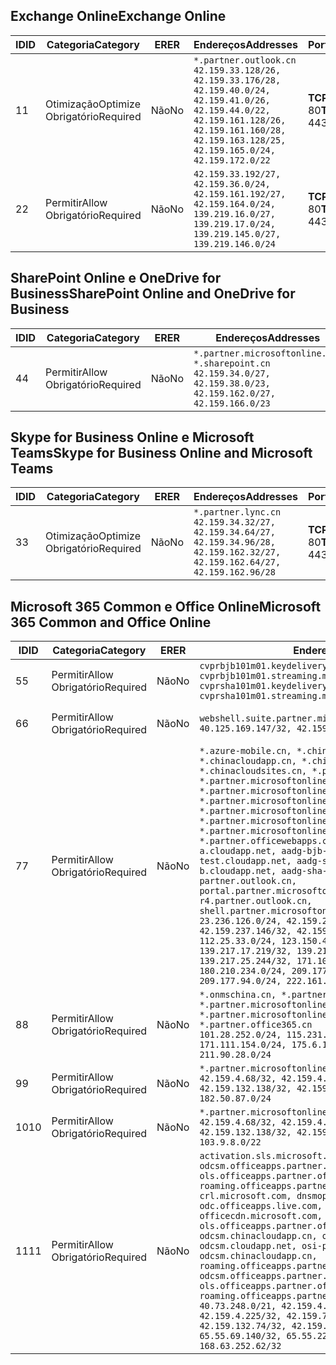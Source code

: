 <!--THIS FILE IS AUTOMATICALLY GENERATED. MANUAL CHANGES WILL BE OVERWRITTEN.-->
<!--Please contact the Office 365 Endpoints team with any questions.-->
<!--China endpoints version 2018073000-->
<!--File generated 2018-09-28 14:38:22.8626-->

## <a name="exchange-online"></a><span data-ttu-id="11ead-101">Exchange Online</span><span class="sxs-lookup"><span data-stu-id="11ead-101">Exchange Online</span></span>

<span data-ttu-id="11ead-102">ID</span><span class="sxs-lookup"><span data-stu-id="11ead-102">ID</span></span> | <span data-ttu-id="11ead-103">Categoria</span><span class="sxs-lookup"><span data-stu-id="11ead-103">Category</span></span> | <span data-ttu-id="11ead-104">ER</span><span class="sxs-lookup"><span data-stu-id="11ead-104">ER</span></span> | <span data-ttu-id="11ead-105">Endereços</span><span class="sxs-lookup"><span data-stu-id="11ead-105">Addresses</span></span> | <span data-ttu-id="11ead-106">Portas</span><span class="sxs-lookup"><span data-stu-id="11ead-106">Ports</span></span>
-- | -------------------- | -- | --------------------------------------------------------------------------------------------------------------------------------------------------------------------------------------------------------- | ----------------
<span data-ttu-id="11ead-107">1</span><span class="sxs-lookup"><span data-stu-id="11ead-107">1</span></span> | <span data-ttu-id="11ead-108">Otimização</span><span class="sxs-lookup"><span data-stu-id="11ead-108">Optimize</span></span><BR><span data-ttu-id="11ead-109">Obrigatório</span><span class="sxs-lookup"><span data-stu-id="11ead-109">Required</span></span> | <span data-ttu-id="11ead-110">Não</span><span class="sxs-lookup"><span data-stu-id="11ead-110">No</span></span> | `*.partner.outlook.cn`<BR>`42.159.33.128/26, 42.159.33.176/28, 42.159.40.0/24, 42.159.41.0/26, 42.159.44.0/22, 42.159.161.128/26, 42.159.161.160/28, 42.159.163.128/25, 42.159.165.0/24, 42.159.172.0/22` | <span data-ttu-id="11ead-111">**TCP:** 443, 80</span><span class="sxs-lookup"><span data-stu-id="11ead-111">**TCP:** 443, 80</span></span>
<span data-ttu-id="11ead-112">2</span><span class="sxs-lookup"><span data-stu-id="11ead-112">2</span></span> | <span data-ttu-id="11ead-113">Permitir</span><span class="sxs-lookup"><span data-stu-id="11ead-113">Allow</span></span><BR><span data-ttu-id="11ead-114">Obrigatório</span><span class="sxs-lookup"><span data-stu-id="11ead-114">Required</span></span> | <span data-ttu-id="11ead-115">Não</span><span class="sxs-lookup"><span data-stu-id="11ead-115">No</span></span> | `42.159.33.192/27, 42.159.36.0/24, 42.159.161.192/27, 42.159.164.0/24, 139.219.16.0/27, 139.219.17.0/24, 139.219.145.0/27, 139.219.146.0/24` | <span data-ttu-id="11ead-116">**TCP:** 443, 80</span><span class="sxs-lookup"><span data-stu-id="11ead-116">**TCP:** 443, 80</span></span>

## <a name="sharepoint-online-and-onedrive-for-business"></a><span data-ttu-id="11ead-117">SharePoint Online e OneDrive for Business</span><span class="sxs-lookup"><span data-stu-id="11ead-117">SharePoint Online and OneDrive for Business</span></span>

<span data-ttu-id="11ead-118">ID</span><span class="sxs-lookup"><span data-stu-id="11ead-118">ID</span></span> | <span data-ttu-id="11ead-119">Categoria</span><span class="sxs-lookup"><span data-stu-id="11ead-119">Category</span></span> | <span data-ttu-id="11ead-120">ER</span><span class="sxs-lookup"><span data-stu-id="11ead-120">ER</span></span> | <span data-ttu-id="11ead-121">Endereços</span><span class="sxs-lookup"><span data-stu-id="11ead-121">Addresses</span></span> | <span data-ttu-id="11ead-122">Portas</span><span class="sxs-lookup"><span data-stu-id="11ead-122">Ports</span></span>
-- | ----------------- | -- | --------------------------------------------------------------------------------------------------------------------- | ----------------
<span data-ttu-id="11ead-123">4</span><span class="sxs-lookup"><span data-stu-id="11ead-123">4</span></span> | <span data-ttu-id="11ead-124">Permitir</span><span class="sxs-lookup"><span data-stu-id="11ead-124">Allow</span></span><BR><span data-ttu-id="11ead-125">Obrigatório</span><span class="sxs-lookup"><span data-stu-id="11ead-125">Required</span></span> | <span data-ttu-id="11ead-126">Não</span><span class="sxs-lookup"><span data-stu-id="11ead-126">No</span></span> | `*.partner.microsoftonline.cn, *.sharepoint.cn`<BR>`42.159.34.0/27, 42.159.38.0/23, 42.159.162.0/27, 42.159.166.0/23` | <span data-ttu-id="11ead-127">**TCP:** 443, 80</span><span class="sxs-lookup"><span data-stu-id="11ead-127">**TCP:** 443, 80</span></span>

## <a name="skype-for-business-online-and-microsoft-teams"></a><span data-ttu-id="11ead-128">Skype for Business Online e Microsoft Teams</span><span class="sxs-lookup"><span data-stu-id="11ead-128">Skype for Business Online and Microsoft Teams</span></span>

<span data-ttu-id="11ead-129">ID</span><span class="sxs-lookup"><span data-stu-id="11ead-129">ID</span></span> | <span data-ttu-id="11ead-130">Categoria</span><span class="sxs-lookup"><span data-stu-id="11ead-130">Category</span></span> | <span data-ttu-id="11ead-131">ER</span><span class="sxs-lookup"><span data-stu-id="11ead-131">ER</span></span> | <span data-ttu-id="11ead-132">Endereços</span><span class="sxs-lookup"><span data-stu-id="11ead-132">Addresses</span></span> | <span data-ttu-id="11ead-133">Portas</span><span class="sxs-lookup"><span data-stu-id="11ead-133">Ports</span></span>
-- | -------------------- | -- | -------------------------------------------------------------------------------------------------------------------------------- | ----------------
<span data-ttu-id="11ead-134">3</span><span class="sxs-lookup"><span data-stu-id="11ead-134">3</span></span> | <span data-ttu-id="11ead-135">Otimização</span><span class="sxs-lookup"><span data-stu-id="11ead-135">Optimize</span></span><BR><span data-ttu-id="11ead-136">Obrigatório</span><span class="sxs-lookup"><span data-stu-id="11ead-136">Required</span></span> | <span data-ttu-id="11ead-137">Não</span><span class="sxs-lookup"><span data-stu-id="11ead-137">No</span></span> | `*.partner.lync.cn`<BR>`42.159.34.32/27, 42.159.34.64/27, 42.159.34.96/28, 42.159.162.32/27, 42.159.162.64/27, 42.159.162.96/28` | <span data-ttu-id="11ead-138">**TCP:** 443, 80</span><span class="sxs-lookup"><span data-stu-id="11ead-138">**TCP:** 443, 80</span></span>

## <a name="microsoft-365-common-and-office-online"></a><span data-ttu-id="11ead-139">Microsoft 365 Common e Office Online</span><span class="sxs-lookup"><span data-stu-id="11ead-139">Microsoft 365 Common and Office Online</span></span>

<span data-ttu-id="11ead-140">ID</span><span class="sxs-lookup"><span data-stu-id="11ead-140">ID</span></span> | <span data-ttu-id="11ead-141">Categoria</span><span class="sxs-lookup"><span data-stu-id="11ead-141">Category</span></span> | <span data-ttu-id="11ead-142">ER</span><span class="sxs-lookup"><span data-stu-id="11ead-142">ER</span></span> | <span data-ttu-id="11ead-143">Endereços</span><span class="sxs-lookup"><span data-stu-id="11ead-143">Addresses</span></span> | <span data-ttu-id="11ead-144">Portas</span><span class="sxs-lookup"><span data-stu-id="11ead-144">Ports</span></span>
-- | ----------------- | -- | ---------------------------------------------------------------------------------------------------------------------------------------------------------------------------------------------------------------------------------------------------------------------------------------------------------------------------------------------------------------------------------------------------------------------------------------------------------------------------------------------------------------------------------------------------------------------------------------------------------------------------------------------------------------------------------------------------------------------------------------------------------------------------------------------------------------------------------------------------------------------------------------------------------------------------------------------------------------------------------------------------------------------------------------------------------------------------------- | ----------------
<span data-ttu-id="11ead-145">5</span><span class="sxs-lookup"><span data-stu-id="11ead-145">5</span></span> | <span data-ttu-id="11ead-146">Permitir</span><span class="sxs-lookup"><span data-stu-id="11ead-146">Allow</span></span><BR><span data-ttu-id="11ead-147">Obrigatório</span><span class="sxs-lookup"><span data-stu-id="11ead-147">Required</span></span> | <span data-ttu-id="11ead-148">Não</span><span class="sxs-lookup"><span data-stu-id="11ead-148">No</span></span> | `cvprbjb101m01.keydelivery.mediaservices.chinacloudapi.cn, cvprbjb101m01.streaming.mediaservices.chinacloudapi.cn, cvprsha101m01.keydelivery.mediaservices.chinacloudapi.cn, cvprsha101m01.streaming.mediaservices.chinacloudapi.cn` | <span data-ttu-id="11ead-149">**TCP:** 443, 80</span><span class="sxs-lookup"><span data-stu-id="11ead-149">**TCP:** 443, 80</span></span>
<span data-ttu-id="11ead-150">6</span><span class="sxs-lookup"><span data-stu-id="11ead-150">6</span></span> | <span data-ttu-id="11ead-151">Permitir</span><span class="sxs-lookup"><span data-stu-id="11ead-151">Allow</span></span><BR><span data-ttu-id="11ead-152">Obrigatório</span><span class="sxs-lookup"><span data-stu-id="11ead-152">Required</span></span> | <span data-ttu-id="11ead-153">Não</span><span class="sxs-lookup"><span data-stu-id="11ead-153">No</span></span> | `webshell.suite.partner.microsoftonline.cn`<BR>`40.125.169.147/32, 42.159.201.24/32` | <span data-ttu-id="11ead-154">**TCP:** 443, 80</span><span class="sxs-lookup"><span data-stu-id="11ead-154">**TCP:** 443, 80</span></span>
<span data-ttu-id="11ead-155">7</span><span class="sxs-lookup"><span data-stu-id="11ead-155">7</span></span> | <span data-ttu-id="11ead-156">Permitir</span><span class="sxs-lookup"><span data-stu-id="11ead-156">Allow</span></span><BR><span data-ttu-id="11ead-157">Obrigatório</span><span class="sxs-lookup"><span data-stu-id="11ead-157">Required</span></span> | <span data-ttu-id="11ead-158">Não</span><span class="sxs-lookup"><span data-stu-id="11ead-158">No</span></span> | `*.azure-mobile.cn, *.chinacloudapi.cn, *.chinacloudapp.cn, *.chinacloud-mobile.cn, *.chinacloudsites.cn, *.partner.microsoftonline-m.cn, *.partner.microsoftonline-m.net.cn, *.partner.microsoftonline-m-i.cn, *.partner.microsoftonline-m-i.net.cn, *.partner.microsoftonline-p.net.cn, *.partner.microsoftonline-p-i.cn, *.partner.microsoftonline-p-i.net.cn, *.partner.officewebapps.cn, *.windowsazure.cn, aadg-bjb-a.cloudapp.net, aadg-bjb-b.cloudapp.net, aadg-bjb-test.cloudapp.net, aadg-sha-a.cloudapp.net, aadg-sha-b.cloudapp.net, aadg-sha-test.cloudapp.net, partner.outlook.cn, portal.partner.microsoftonline.cdnsvc.com, r4.partner.outlook.cn, shell.partner.microsoftonline.cdnsvc.com`<BR>`23.236.126.0/24, 42.159.224.122/32, 42.159.233.91/32, 42.159.237.146/32, 42.159.238.120/32, 58.68.168.0/24, 112.25.33.0/24, 123.150.49.0/24, 125.65.247.0/24, 139.217.17.219/32, 139.217.19.156/32, 139.217.21.3/32, 139.217.25.244/32, 171.107.84.0/24, 180.210.232.0/24, 180.210.234.0/24, 209.177.86.0/24, 209.177.90.0/24, 209.177.94.0/24, 222.161.226.0/24` | <span data-ttu-id="11ead-159">**TCP:** 443, 80</span><span class="sxs-lookup"><span data-stu-id="11ead-159">**TCP:** 443, 80</span></span>
<span data-ttu-id="11ead-160">8</span><span class="sxs-lookup"><span data-stu-id="11ead-160">8</span></span> | <span data-ttu-id="11ead-161">Permitir</span><span class="sxs-lookup"><span data-stu-id="11ead-161">Allow</span></span><BR><span data-ttu-id="11ead-162">Obrigatório</span><span class="sxs-lookup"><span data-stu-id="11ead-162">Required</span></span> | <span data-ttu-id="11ead-163">Não</span><span class="sxs-lookup"><span data-stu-id="11ead-163">No</span></span> | `*.onmschina.cn, *.partner.microsoftonline.net.cn, *.partner.microsoftonline-i.cn, *.partner.microsoftonline-i.net.cn, *.partner.office365.cn`<BR>`101.28.252.0/24, 115.231.150.0/24, 123.235.32.0/24, 171.111.154.0/24, 175.6.10.0/24, 180.210.229.0/24, 211.90.28.0/24` | <span data-ttu-id="11ead-164">**TCP:** 443, 80</span><span class="sxs-lookup"><span data-stu-id="11ead-164">**TCP:** 443, 80</span></span>
<span data-ttu-id="11ead-165">9</span><span class="sxs-lookup"><span data-stu-id="11ead-165">9</span></span> | <span data-ttu-id="11ead-166">Permitir</span><span class="sxs-lookup"><span data-stu-id="11ead-166">Allow</span></span><BR><span data-ttu-id="11ead-167">Obrigatório</span><span class="sxs-lookup"><span data-stu-id="11ead-167">Required</span></span> | <span data-ttu-id="11ead-168">Não</span><span class="sxs-lookup"><span data-stu-id="11ead-168">No</span></span> | `*.partner.microsoftonline-p.cn`<BR>`42.159.4.68/32, 42.159.4.200/32, 42.159.7.156/32, 42.159.132.138/32, 42.159.133.17/32, 42.159.135.78/32, 182.50.87.0/24` | <span data-ttu-id="11ead-169">**TCP:** 443, 80</span><span class="sxs-lookup"><span data-stu-id="11ead-169">**TCP:** 443, 80</span></span>
<span data-ttu-id="11ead-170">10</span><span class="sxs-lookup"><span data-stu-id="11ead-170">10</span></span> | <span data-ttu-id="11ead-171">Permitir</span><span class="sxs-lookup"><span data-stu-id="11ead-171">Allow</span></span><BR><span data-ttu-id="11ead-172">Obrigatório</span><span class="sxs-lookup"><span data-stu-id="11ead-172">Required</span></span> | <span data-ttu-id="11ead-173">Não</span><span class="sxs-lookup"><span data-stu-id="11ead-173">No</span></span> | `*.partner.microsoftonline.cn`<BR>`42.159.4.68/32, 42.159.4.200/32, 42.159.7.156/32, 42.159.132.138/32, 42.159.133.17/32, 42.159.135.78/32, 103.9.8.0/22` | <span data-ttu-id="11ead-174">**TCP:** 443, 80</span><span class="sxs-lookup"><span data-stu-id="11ead-174">**TCP:** 443, 80</span></span>
<span data-ttu-id="11ead-175">11</span><span class="sxs-lookup"><span data-stu-id="11ead-175">11</span></span> | <span data-ttu-id="11ead-176">Permitir</span><span class="sxs-lookup"><span data-stu-id="11ead-176">Allow</span></span><BR><span data-ttu-id="11ead-177">Obrigatório</span><span class="sxs-lookup"><span data-stu-id="11ead-177">Required</span></span> | <span data-ttu-id="11ead-178">Não</span><span class="sxs-lookup"><span data-stu-id="11ead-178">No</span></span> | `activation.sls.microsoft.com, bjb-odcsm.officeapps.partner.office365.cn, bjb-ols.officeapps.partner.office365.cn, bjb-roaming.officeapps.partner.office365.cn, crl.microsoft.com, dnsmop.chinacloudapp.cn, odc.officeapps.live.com, office15client.microsoft.com, officecdn.microsoft.com, ols.officeapps.partner.office365.cn, osi-prod-bjb01-odcsm.chinacloudapp.cn, osiprod-scus01-odcsm.cloudapp.net, osi-prod-sha01-odcsm.chinacloudapp.cn, roaming.officeapps.partner.office365.cn, sha-odcsm.officeapps.partner.office365.cn, sha-ols.officeapps.partner.office365.cn, sha-roaming.officeapps.partner.office365.cn`<BR>`40.73.248.0/21, 42.159.4.45/32, 42.159.4.50/32, 42.159.4.225/32, 42.159.7.13/32, 42.159.132.73/32, 42.159.132.74/32, 42.159.132.75/32, 65.52.98.231/32, 65.55.69.140/32, 65.55.227.140/32, 70.37.81.47/32, 168.63.252.62/32` | <span data-ttu-id="11ead-179">**TCP:** 443, 80</span><span class="sxs-lookup"><span data-stu-id="11ead-179">**TCP:** 443, 80</span></span>
